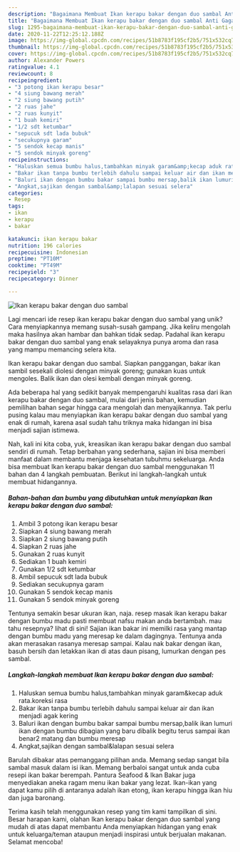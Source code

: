 ```yaml
---
description: "Bagaimana Membuat Ikan kerapu bakar dengan duo sambal Anti Gagal"
title: "Bagaimana Membuat Ikan kerapu bakar dengan duo sambal Anti Gagal"
slug: 1295-bagaimana-membuat-ikan-kerapu-bakar-dengan-duo-sambal-anti-gagal
date: 2020-11-22T12:25:12.188Z
image: https://img-global.cpcdn.com/recipes/51b8783f195cf2b5/751x532cq70/ikan-kerapu-bakar-dengan-duo-sambal-foto-resep-utama.jpg
thumbnail: https://img-global.cpcdn.com/recipes/51b8783f195cf2b5/751x532cq70/ikan-kerapu-bakar-dengan-duo-sambal-foto-resep-utama.jpg
cover: https://img-global.cpcdn.com/recipes/51b8783f195cf2b5/751x532cq70/ikan-kerapu-bakar-dengan-duo-sambal-foto-resep-utama.jpg
author: Alexander Powers
ratingvalue: 4.1
reviewcount: 8
recipeingredient:
- "3 potong ikan kerapu besar"
- "4 siung bawang merah"
- "2 siung bawang putih"
- "2 ruas jahe"
- "2 ruas kunyit"
- "1 buah kemiri"
- "1/2 sdt ketumbar"
- "sepucuk sdt lada bubuk"
- "secukupnya garam"
- "5 sendok kecap manis"
- "5 sendok minyak goreng"
recipeinstructions:
- "Haluskan semua bumbu halus,tambahkan minyak garam&amp;kecap aduk rata.koreksi rasa"
- "Bakar ikan tanpa bumbu terlebih dahulu sampai keluar air dan ikan menjadi agak kering"
- "Baluri ikan dengan bumbu bakar sampai bumbu mersap,balik ikan lumuri ikan dengan bumbu dibagian yang baru dibalik begitu terus sampai ikan benar2 matang dan bumbu meresap"
- "Angkat,sajikan dengan sambal&amp;lalapan sesuai selera"
categories:
- Resep
tags:
- ikan
- kerapu
- bakar

katakunci: ikan kerapu bakar 
nutrition: 196 calories
recipecuisine: Indonesian
preptime: "PT10M"
cooktime: "PT49M"
recipeyield: "3"
recipecategory: Dinner

---
```



![Ikan kerapu bakar dengan duo sambal](https://img-global.cpcdn.com/recipes/51b8783f195cf2b5/751x532cq70/ikan-kerapu-bakar-dengan-duo-sambal-foto-resep-utama.jpg)

Lagi mencari ide resep ikan kerapu bakar dengan duo sambal yang unik? Cara menyiapkannya memang susah-susah gampang. Jika keliru mengolah maka hasilnya akan hambar dan bahkan tidak sedap. Padahal ikan kerapu bakar dengan duo sambal yang enak selayaknya punya aroma dan rasa yang mampu memancing selera kita.

Ikan kerapu bakar dengan duo sambal. Siapkan panggangan, bakar ikan sambil sesekali diolesi dengan minyak goreng; gunakan kuas untuk mengoles. Balik ikan dan olesi kembali dengan minyak goreng.

Ada beberapa hal yang sedikit banyak mempengaruhi kualitas rasa dari ikan kerapu bakar dengan duo sambal, mulai dari jenis bahan, kemudian pemilihan bahan segar hingga cara mengolah dan menyajikannya. Tak perlu pusing kalau mau menyiapkan ikan kerapu bakar dengan duo sambal yang enak di rumah, karena asal sudah tahu triknya maka hidangan ini bisa menjadi sajian istimewa.


Nah, kali ini kita coba, yuk, kreasikan ikan kerapu bakar dengan duo sambal sendiri di rumah. Tetap berbahan yang sederhana, sajian ini bisa memberi manfaat dalam membantu menjaga kesehatan tubuhmu sekeluarga. Anda bisa membuat Ikan kerapu bakar dengan duo sambal menggunakan 11 bahan dan 4 langkah pembuatan. Berikut ini langkah-langkah untuk membuat hidangannya.

<!--inarticleads1-->

##### Bahan-bahan dan bumbu yang dibutuhkan untuk menyiapkan Ikan kerapu bakar dengan duo sambal:

1. Ambil 3 potong ikan kerapu besar
1. Siapkan 4 siung bawang merah
1. Siapkan 2 siung bawang putih
1. Siapkan 2 ruas jahe
1. Gunakan 2 ruas kunyit
1. Sediakan 1 buah kemiri
1. Gunakan 1/2 sdt ketumbar
1. Ambil sepucuk sdt lada bubuk
1. Sediakan secukupnya garam
1. Gunakan 5 sendok kecap manis
1. Gunakan 5 sendok minyak goreng


Tentunya semakin besar ukuran ikan, naja. resep masak ikan kerapu bakar dengan bumbu madu pasti membuat nafsu makan anda bertambah. mau tahu resepnya? lihat di sini! Sajian ikan bakar ini memilki rasa yang mantap dengan bumbu madu yang meresap ke dalam dagingnya. Tentunya anda akan merasakan rasanya meresap sampai. Kalau nak bakar dengan ikan, basuh bersih dan letakkan ikan di atas daun pisang, lumurkan dengan pes sambal. 

<!--inarticleads2-->

##### Langkah-langkah membuat Ikan kerapu bakar dengan duo sambal:

1. Haluskan semua bumbu halus,tambahkan minyak garam&amp;kecap aduk rata.koreksi rasa
1. Bakar ikan tanpa bumbu terlebih dahulu sampai keluar air dan ikan menjadi agak kering
1. Baluri ikan dengan bumbu bakar sampai bumbu mersap,balik ikan lumuri ikan dengan bumbu dibagian yang baru dibalik begitu terus sampai ikan benar2 matang dan bumbu meresap
1. Angkat,sajikan dengan sambal&amp;lalapan sesuai selera


Barulah dibakar atas pemanggang pilihan anda. Memang sedap sangat bila sambal masuk dalam isi ikan. Memang berbaloi sangat untuk anda cuba resepi ikan bakar berempah. Pantura Seafood &amp; Ikan Bakar juga menyediakan aneka ragam menu ikan bakar yang lezat. Ikan-ikan yang dapat kamu pilih di antaranya adalah ikan etong, ikan kerapu hingga ikan hiu dan juga baronang. 

Terima kasih telah menggunakan resep yang tim kami tampilkan di sini. Besar harapan kami, olahan Ikan kerapu bakar dengan duo sambal yang mudah di atas dapat membantu Anda menyiapkan hidangan yang enak untuk keluarga/teman ataupun menjadi inspirasi untuk berjualan makanan. Selamat mencoba!
